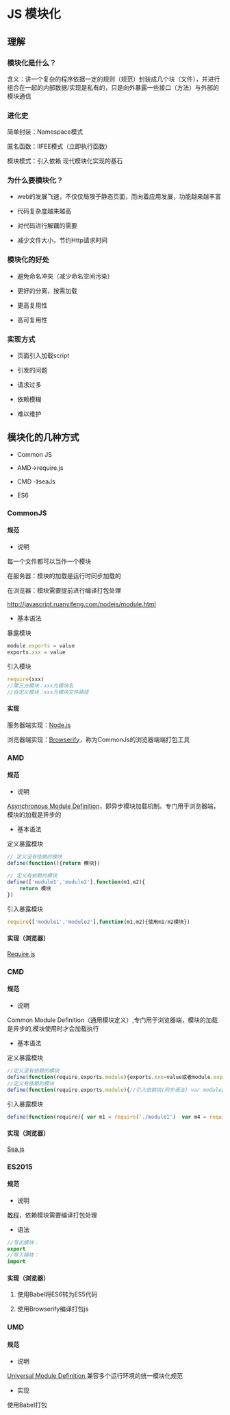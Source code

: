 
# JS 模块化

<XmindViewer url="/xmind/JsModule.xmind"/>

## 理解

### 模块化是什么？
		
含义：讲一个复杂的程序依据一定的规则（规范）封装成几个块（文件），并进行组合在一起的内部数据/实现是私有的，只是向外暴露一些接口（方法）与外部的模块通信
	
### 进化史
		
简单封装：Namespace模式

匿名函数：IIFEE模式（立即执行函数）

模块模式：引入依赖  现代模块化实现的基石
	
### 为什么要模块化？
		
- web的发展飞速，不仅仅局限于静态页面，而向着应用发展，功能越来越丰富
		
- 代码复杂度越来越高
		
- 对代码进行解藕的需要
		
- 减少文件大小，节约Http请求时间
	
### 模块化的好处
		
- 避免命名冲突（减少命名空间污染）
		
- 更好的分离，按需加载
		
- 更高复用性
		
- 高可复用性
	
### 实现方式
		
- 页面引入加载script
			
- 引发的问题
				
- 请求过多
				
- 依赖模糊
				
- 难以维护


## 模块化的几种方式

- Common JS

- AMD->require.js

- CMD -》seaJs

- ES6



### CommonJS

#### 规范
			
- 说明
				
每一个文件都可以当作一个模块
				
在服务器：模块的加载是运行时同步加载的
				
在浏览器：模块需要提前进行编译打包处理
				
http://javascript.ruanyifeng.com/nodejs/module.html
			
- 基本语法
				
暴露模块
					
~~~ js
module.exports = value
exports.xxx = value
~~~
				
引入模块

~~~ js
require(xxx)
//第三方模块：xxx为模块名
//自定义模块：xxx为模块文件路径
~~~
	

#### 实现

服务器端实现：[Node.js](http://nodejs.cn)

浏览器端实现：[Browserify](https://browserify.org)，称为CommonJs的浏览器端端打包工具
				
### AMD
		
#### 规范
			
- 说明

[Asynchronous Module Definition](https://github.com/amdjs)，即异步模块加载机制。专门用于浏览器端，模块的加载是异步的
			
- 基本语法
				
定义暴露模块
					
~~~ js
// 定义没有依赖的模块				
define(function(){return 模块})
					
// 定义有依赖的模块					
define(['module1','module2'],function(m1,m2){
	return 模块
})
~~~
				
引入暴露模块
					
~~~ js
require(['module1','module2'],function(m1,m2){使用m1/m2模块})
~~~
		
#### 实现（浏览器）
			
[Require.js](https://www.requirejs-cn.cn)

### CMD
		
#### 规范
			
- 说明
				
Common Module Definition（通用模块定义）,专门用于浏览器端，模块的加载是异步的,模块使用时才会加载执行
			
- 基本语法
				
定义暴露模块

~~~ js
//定义没有依赖的模块
define(function(require,exports.module){exports.xxx=value或者module.exports=value})
//定义有依赖的模块
define(function(require,exports.module){//引入依赖块(同步语法) var module2=require('./module2') //引入依赖模块 (异步) require.async('./module3',function(){}) // 暴露模块exports.xxx=value })
~~~
					
引入暴露模块

~~~ js
define(function(require){ var m1 = require('./module1')  var m4 = require('./module4') m1.show() m4.show()})
~~~
		
#### 实现（浏览器）

[Sea.js](https://seajs.github.io/seajs/docs/)
			
### ES2015
		
#### 规范

- 说明

[教程](https://es6.ruanyifeng.com)，依赖模块需要编译打包处理

- 语法
~~~ js
//导出模块：
export
//导入模块：
import
~~~

#### 实现（浏览器）
			
1. 使用Babel将ES6转为ES5代码
			
2. 使用Browserify编译打包js

### UMD
		
#### 规范

- 说明

[Universal Module Definition](https://github.com/umdjs),兼容多个运行环境的统一模块化规范

- 实现

使用Babel打包
